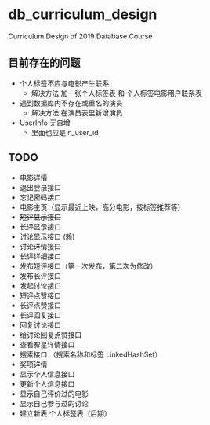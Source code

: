 # db_curriculum_design
 Curriculum Design of 2019 Database Course

## 目前存在的问题
- 个人标签不应与电影产生联系
    - 解决方法 加一张个人标签表 和 个人标签电影用户联系表
- 遇到数据库内不存在或重名的演员
    - 解决方法 在演员表里新增演员
- UserInfo 无自增
    - 里面也应是 n_user_id
    
## TODO
- ~~电影详情~~ 
- 退出登录接口
- 忘记密码接口
- 电影主页（显示最近上映，高分电影，按标签推荐等）
- ~~短评显示接口~~
- 长评显示接口
- 讨论显示接口 (赖)
- ~~讨论详情接口~~ 
- 长评详细接口
- 发布短评接口（第一次发布，第二次为修改）
- 发布长评接口
- 发起讨论接口
- 短评点赞接口 
- 长评点赞接口
- 长评回复接口
- 回复讨论接口
- 给讨论回复点赞接口
- 查看影星详情接口
- 搜索接口 （搜索名称和标签 LinkedHashSet）
- 奖项详情 
- 显示个人信息接口
- 更新个人信息接口
- 显示自己评价过的电影
- 显示自己参与过的讨论
- 建立新表 个人标签表（后期）
